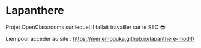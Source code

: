 # Lapanthere

Projet OpenClassrooms sur lequel il fallait travailler sur le SEO :sunglasses:  
  
Lien pour acceder au site : https://meriembouka.github.io/lapanthere-modif/
